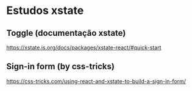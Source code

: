 # Estudos xstate

## Toggle (documentação xstate)

https://xstate.js.org/docs/packages/xstate-react/#quick-start

## Sign-in form (by css-tricks)

https://css-tricks.com/using-react-and-xstate-to-build-a-sign-in-form/
